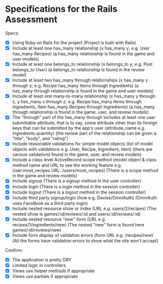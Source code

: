 # Specifications for the Rails Assessment

Specs:
- [x] Using Ruby on Rails for the project (Project is built with Rails)
- [x] Include at least one has_many relationship (x has_many y; e.g. User has_many Recipes) (a has_many relationship is found in the game and user models) 
- [x] Include at least one belongs_to relationship (x belongs_to y; e.g. Post belongs_to User) (a belongs_to relationship is found in the review model)
- [x] Include at least two has_many through relationships (x has_many y through z; e.g. Recipe has_many Items through Ingredients) (a has_many through relationship is found in the game and user models)
- [x] Include at least one many-to-many relationship (x has_many y through z, y has_many x through z; e.g. Recipe has_many Items through Ingredients, Item has_many Recipes through Ingredients) (a has_many through relationship is found in the game, user, and review models)
- [x] The "through" part of the has_many through includes at least one user submittable attribute, that is to say, some attribute other than its foreign keys that can be submitted by the app's user (attribute_name e.g. ingredients.quantity) (the review part of the relationship can be given a "title", "body", and "rating")
- [x] Include reasonable validations for simple model objects (list of model objects with validations e.g. User, Recipe, Ingredient, Item) (there are various validations found in the game, user, and review models)
- [x] Include a class level ActiveRecord scope method (model object & class method name and URL to see the working feature e.g. User.most_recipes URL: /users/most_recipes) (There is a scope method in the game and review models)
- [x] Include signup (There is a signup method in the user controller)
- [x] Include login (There is a login method in the session controller)
- [x] Include logout (There is a logout method in the session controller)
- [x] Include third party signup/login (how e.g. Devise/OmniAuth) (OmniAuth uses FaceBook as a third party login)
- [x] Include nested resource show or index (URL e.g. users/2/recipes)  (The nested show is games/:id/reviews/:id and users/:id/reviews/:id)
- [x] Include nested resource "new" form (URL e.g. recipes/1/ingredients/new) (The nested "new" form is found here games/:id/reviews/new)
- [x] Include form display of validation errors (form URL e.g. /recipes/new) (All the forms have validation errors to show what the site won't accept)

Confirm:
- [x] The application is pretty DRY
- [x] Limited logic in controllers
- [x] Views use helper methods if appropriate
- [x] Views use partials if appropriate